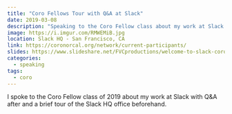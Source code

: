 ```yaml
---
title: "Coro Fellows Tour with Q&A at Slack"
date: 2019-03-08
description: "Speaking to the Coro Fellow class about my work at Slack."
image: https://i.imgur.com/RMWEMiB.jpg
location: Slack HQ - San Francisco, CA
link: https://coronorcal.org/network/current-participants/
slides: https://www.slideshare.net/FVCproductions/welcome-to-slack-coro-fellows
categories:
  - speaking
tags:
  - coro
---
```


I spoke to the Coro Fellow class of 2019 about my work at Slack with Q&A after and a brief tour of the Slack HQ office beforehand.
